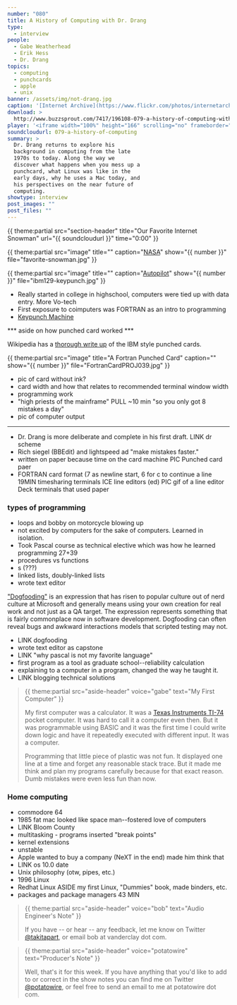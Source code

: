 ```yaml
---
number: "080"
title: A History of Computing with Dr. Drang
type:
  - interview
people:
  - Gabe Weatherhead
  - Erik Hess
  - Dr. Drang
topics:
  - computing
  - punchcards
  - apple
  - unix
banner: /assets/img/not-drang.jpg
caption: '[Internet Archive](https://www.flickr.com/photos/internetarchivebookimages/14783937073)'
download: >
  http://www.buzzsprout.com/7417/196108-079-a-history-of-computing-with-dr-drang.mp3
player: '<iframe width="100%" height="166" scrolling="no" frameborder="no" src="https://w.soundcloud.com/player/?url=https%3A//api.soundcloud.com/tracks/162879096%3Fsecret_token%3Ds-rUEto&color=ff5500&auto_play=false&hide_related=false&show_comments=true&show_user=true&show_reposts=false"></iframe>'
soundcloudurl: 079-a-history-of-computing
summary: >
  Dr. Drang returns to explore his
  background in computing from the late
  1970s to today. Along the way we
  discover what happens when you mess up a
  punchcard, what Linux was like in the
  early days, why he uses a Mac today, and
  his perspectives on the near future of
  computing.
showtype: interview
post_images: ""
post_files: ""
---
```


{{ theme:partial src="section-header" title="Our Favorite Internet Snowman" url="{{ soundcloudurl }}" time="0:00" }}

{{ theme:partial src="image" title="" caption="[NASA](https://www.flickr.com/photos/nasacommons/7538102080/in/photostream/)" show="{{ number }}" file="favorite-snowman.jpg" }}


{{ theme:partial src="image" title="" caption="[Autopilot](http://en.wikipedia.org/wiki/File:IBM_129_Card_Data_Recorder.jpg)" show="{{ number }}" file="ibm129-keypunch.jpg" }}

* Really started in college in highschool, computers were tied up with data entry. More Vo-tech
* First exposure to coimputers was FORTRAN as an intro to programming
* [Keypunch Machine](http://en.wikipedia.org/wiki/Keypunch_machine)

*** aside on how punched card worked ***

Wikipedia has a [thorough write up](http://en.wikipedia.org/wiki/Punched_card) of the IBM style punched cards.

{{ theme:partial src="image" title="A Fortran Punched Card" caption="" show="{{ number }}" file="FortranCardPROJ039.jpg" }}


- pic of card without ink?
- card width and how that relates to recommended terminal window width
- programming work
- "high priests of the mainframe"
PULL ~10 min "so you only got 8 mistakes a day"
- pic of computer output
***
- Dr. Drang is more deliberate and complete in his first draft.
LINK dr scheme
- Rich siegel (BBEdit) and lightspeed ad "make mistakes faster."
- written on paper because time  on the card machine
PIC Punched card paer
- FORTRAN card format (7 as newline start, 6 for c to continue a line
19MIN
timesharing terminals
ICE
line editors (ed)
PIC gif of a line editor
Deck terminals that used paper

### types of programming
- loops and bobby on motorcycle blowing up
- not excited by computers for the sake of computers. Learned in isolation.
- Took Pascal course as technical elective which was how he learned programming 
27+39
- procedures vs functions
- s (???)
- linked lists, doubly-linked lists
- wrote text editor

["Dogfooding"](http://www.newrepublic.com/article/115349/dogfooding-tech-slang-working-out-glitches) is an expression that has risen to popular culture out of nerd culture at Microsoft and generally means using your own creation for real work and not just as a QA target. The expression represents something that is fairly commonplace now in software development. Dogfooding can often reveal bugs and awkward interactions models that scripted testing may not.

- LINK dogfooding
- wrote text editor as capstone
- LINK "why pascal is not my favorite language"
- first program as a tool as graduate school--reliability calculation
- explaining to a computer in a program, changed the way he taught it.
- LINK blogging technical solutions

> {{ theme:partial src="aside-header" voice="gabe" text="My First Computer" }}
>
> My first computer was a calculator. It was a [Texas Instruments TI-74](http://en.wikipedia.org/wiki/TI-74) pocket computer. It was hard to call it a computer even then. But it was programmable using BASIC and it was the first time I could write down logic and have it repeatedly executed with different input. It was a computer.
> 
> Programming that little piece of plastic was not fun. It displayed one line at a time and forget any reasonable stack trace. But it made me think and plan my programs carefully because for that exact reason. Dumb mistakes were even less fun than now.


### Home computing
- commodore 64 
- 1985 fat mac looked like space man--fostered love of computers
- LINK Bloom County
- multitasking - programs inserted "break points"
- kernel extensions
- unstable
- Apple wanted to buy a company (NeXT in the end) made him think that 
- LINK os 10.0 date
- Unix philosophy (otw, pipes, etc.)
- 1996 Linux
- Redhat Linux
ASIDE my first Linux, "Dummies" book, made binders, etc.
- packages and package managers
43 MIN
> {{ theme:partial src="aside-header" voice="bob" text="Audio Engineer's Note" }}
>
> If you have -- or hear -- any feedback, let me know on Twitter [@takitapart](http://twitter.com/takitapart/), or email bob at vanderclay dot com.

> {{ theme:partial src="aside-header" voice="potatowire" text="Producer's Note" }}
>
> Well, that's it for this week. If you have anything that you'd like to add to or correct in the show notes you can find me on Twitter [@potatowire](http://twitter.com/potatowire/), or feel free to send an email to me at potatowire dot com.
